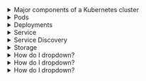 <details>
<summary>Major components of a Kubernetes cluster</summary>
<br>

  The masters are where the control plane components run. Under the hood, there are several system services, including the API server that exposes a public REST interface to the cluster. Masters make all of the deployment and scheduling decisions, and the multi-master HA is important for production-grade environments.

Nodes are where user applications run. Each node runs a service, called the kubelet, that registers the node with the cluster and communicates with the API server. It watches the API for new work tasks and maintains a reporting channel. Nodes also have a container runtime and the kube-proxy service. The container runtime, such as Docker or containerd, is responsible for all container-related operations. The kube-proxy is responsible for networking on the node.

We also talked about some of the major Kubernetes API objects, such as Pods, Deployments, and Services. The Pod is the basic building block. Deployments add self-healing, scaling, and updates. Services add stable networking and load balancing.
  
</details>

<details>
<summary>Pods</summary>
<br>

The atomic unit of deployment in the Kubernetes world is the Pod. Each Pod consists of one or more containers and gets deployed to a single node in the cluster. The deployment operation is an all or nothing atomic operation.

Pods are defined and deployed declaratively using a YAML manifest file, and it’s normal to deploy them via higher-level controllers, such as Deployments. You use the kubectl command-line to POST the manifest to the API server; it gets stored in the cluster store and converted into a PodSpec that is scheduled to a healthy cluster node with enough available resources.

The process on the worker node that accepts the PodSpec is the kubelet. This is the main Kubernetes agent running on every node in the cluster. It takes the PodSpec and is responsible for pulling all images and starting all containers in the Pod.

If you deploy a singleton Pod (a Pod that is not deployed via a controller) to your cluster, and the node it is running on fails, the singleton Pod is not rescheduled on another node. Because of this, you should almost always deploy Pods via higher-level controllers, such as Deployments and DaemonSets. These add capabilities, such as self-healing and rollbacks, which are at the heart of what makes Kubernetes so powerful.

</details>

<details>
<summary>Deployments</summary>
<br>

  Deployments are a great way to manage Kubernetes apps. They build on top of Pods by adding self-healing, scalability, rolling updates, and rollbacks. Behind the scenes, they leverage ReplicaSets for the self-healing and scalability parts.

Like Pods, Deployments are objects in the Kubernetes API, and you should work with them declaratively.

When you perform updates with the kubectl apply command, older versions of ReplicaSets get wound down, but they stick around making it easy to perform rollbacks.
  
</details>

<details>
<summary>Service</summary>
<br>

  Services are all about providing stable networking for Pods. They also provide load balancing and ways to be accessed from outside of the cluster.

The front end of a Service provides a stable IP, DNS name, and port that is guaranteed not to change for the entire life of the Service. The back end of a Service uses labels to load -balance traffic across a potentially dynamic set of application Pods.

  As with all Kubernetes objects, the preferred way of deploying and managing Services is the declarative way. Labels allow them to send traffic to a dynamic set of Pods. This means you can deploy new Services that will work with Pods and Deployments that are already running on the cluster and are already in use. Each Service gets its own Endpoints object that maintains an up-to-date list of matching Pods.
  
  Services bring stable and reliable networking to apps deployed on Kubernetes. They also perform load balancing and allow you to expose elements of your application to the outside world (outside of the Kubernetes cluster).

The front end of a Service is fixed, providing stable networking for the Pods behind it. The back end of a Service is dynamic, allowing Pods to come and go without impacting the ability of the Service to provide load balancing.

Services are first-class objects in the Kubernetes API and can be defined in the standard YAML manifest files. They use label selectors to dynamically match Pods, and the best way to work with them is declaratively.
</details>

<details>
<summary>Service Discovery</summary>
<br>

  <img width="822" alt="image" src="https://user-images.githubusercontent.com/75510135/167258003-940b56b7-53fc-4af0-b3f4-3f0b2a0d8d18.png">

  Assume a microservice, called “enterprise,” needs to send traffic to a microservice called “voyager.” To start this flow, the “enterprise” microservice needs to know the name of the Kubernetes Service object sitting in front of the “voyager” microservice. We’ll assume it’s called “voy,” but it is the responsibility of the application developer to ensure this is known.

An instance of the “enterprise” microservice sends a query to the cluster DNS (defined in the /etc/resolv.conf file of every container) asking it to resolve the name of the “voy” Service to an IP address. The cluster DNS replies with the ClusterIP (virtual IP), and the instance of the “enterprise” microservice sends requests to this ClusterIP. However, there are no routes to the service network that the ClusterIP is on. This means the requests are sent to the container’s default gateway and, eventually, sent to the Node the container is running on.

The Node has no route to the service network, so it sends the traffic to its own default gateway. En-route, the request is processed by the Node’s kernel. A trap is triggered, and the request is redirected to the IP address of a Pod that matches the Service’s label selector. The Node has routes to Pod IPs, and the requests reach a Pod and are processed.

Kubernetes uses the internal cluster DNS for service registration and service discovery.

All new Service objects are automatically registered with the cluster DNS and all containers are configured to know where to find the cluster DNS. This means that all containers will talk to the cluster DNS when they need to resolve a name to an IP address.

The cluster DNS resolves Service names to ClusterIPs. These IP addresses are on a special network, called the service network, and there are no routes to this network. Fortunately, every cluster Node is configured to trap on packets destined for the service network and redirect them to Pod IPs on the Pod network.
</details>

<details>
<summary>Storage</summary>
<br>

  You start out with storage assets on an external storage system. You use a CSI plugin to integrate the external storage system with Kubernetes, and you use Persistent Volume (PV) objects to make the external system’s assets accessible and usable. Each PV is an object on the Kubernetes cluster that maps back to a specific storage asset (LUN, share, blob, etc.) on the external storage system. Finally, for a Pod to use a PV, it needs a PersistentVolumeClaim (PVC). This is like a ticket that grants the Pod to the PV. Once the PV and PVC objects are created and bound, the PVC can be referenced in a PodSpec, and the associated PV can be mounted as a volume in a container.
</details>

<details>
<summary>How do I dropdown?</summary>
<br>
This is how you dropdown.
</details>

<details>
<summary>How do I dropdown?</summary>
<br>
This is how you dropdown.
</details>

<details>
<summary>How do I dropdown?</summary>
<br>
This is how you dropdown.
</details>
